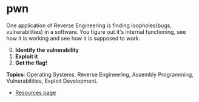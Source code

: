 # pwn

One application of Reverse Engineering is finding loopholes(bugs, vulnerabilities) in a software. You figure out it's internal functioning, see how it is working and see how it is supposed to work. 

0. **Identify the vulnerability**
1. **Exploit it**
2. **Get the flag!**

**Topics**: Operating Systems, Reverse Engineering, Assembly Programming, Vulnerabilities, Exploit Development.

* [Resources page](https://github.com/WebClub-NITK/CTF-League/wiki/RE-pwn-Resources)

